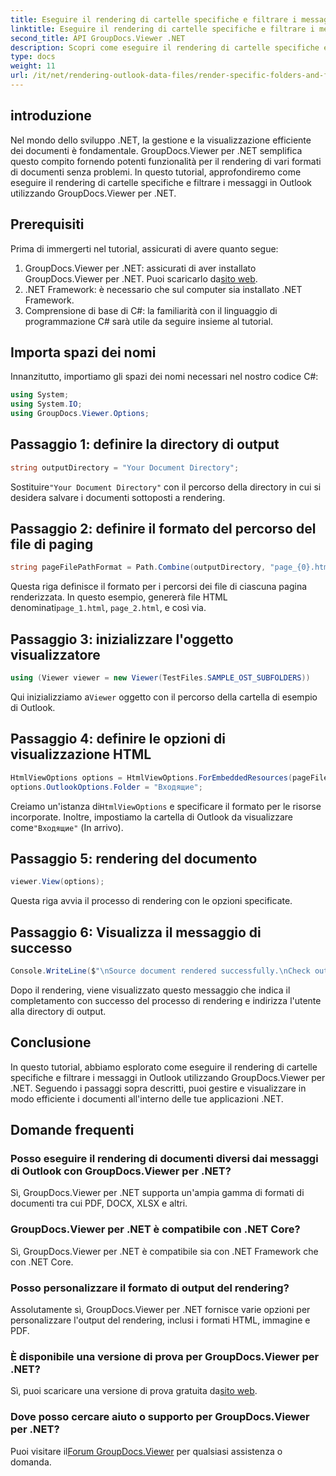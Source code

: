 ```yaml
---
title: Eseguire il rendering di cartelle specifiche e filtrare i messaggi (Outlook)
linktitle: Eseguire il rendering di cartelle specifiche e filtrare i messaggi (Outlook)
second_title: API GroupDocs.Viewer .NET
description: Scopri come eseguire il rendering di cartelle specifiche e filtrare i messaggi in Outlook utilizzando GroupDocs.Viewer per .NET. Semplifica la gestione dei documenti nelle applicazioni .NET.
type: docs
weight: 11
url: /it/net/rendering-outlook-data-files/render-specific-folders-and-filter-messages-outlook/
---
```

## introduzione
Nel mondo dello sviluppo .NET, la gestione e la visualizzazione efficiente dei documenti è fondamentale. GroupDocs.Viewer per .NET semplifica questo compito fornendo potenti funzionalità per il rendering di vari formati di documenti senza problemi. In questo tutorial, approfondiremo come eseguire il rendering di cartelle specifiche e filtrare i messaggi in Outlook utilizzando GroupDocs.Viewer per .NET.
## Prerequisiti
Prima di immergerti nel tutorial, assicurati di avere quanto segue:
1.  GroupDocs.Viewer per .NET: assicurati di aver installato GroupDocs.Viewer per .NET. Puoi scaricarlo da[sito web](https://releases.groupdocs.com/viewer/net/).
2. .NET Framework: è necessario che sul computer sia installato .NET Framework.
3. Comprensione di base di C#: la familiarità con il linguaggio di programmazione C# sarà utile da seguire insieme al tutorial.

## Importa spazi dei nomi
Innanzitutto, importiamo gli spazi dei nomi necessari nel nostro codice C#:
```csharp
using System;
using System.IO;
using GroupDocs.Viewer.Options;
```

## Passaggio 1: definire la directory di output
```csharp
string outputDirectory = "Your Document Directory";
```
 Sostituire`"Your Document Directory"` con il percorso della directory in cui si desidera salvare i documenti sottoposti a rendering.
## Passaggio 2: definire il formato del percorso del file di paging
```csharp
string pageFilePathFormat = Path.Combine(outputDirectory, "page_{0}.html");
```
 Questa riga definisce il formato per i percorsi dei file di ciascuna pagina renderizzata. In questo esempio, genererà file HTML denominati`page_1.html`, `page_2.html`, e così via.
## Passaggio 3: inizializzare l'oggetto visualizzatore
```csharp
using (Viewer viewer = new Viewer(TestFiles.SAMPLE_OST_SUBFOLDERS))
```
 Qui inizializziamo a`Viewer` oggetto con il percorso della cartella di esempio di Outlook.
## Passaggio 4: definire le opzioni di visualizzazione HTML
```csharp
HtmlViewOptions options = HtmlViewOptions.ForEmbeddedResources(pageFilePathFormat);
options.OutlookOptions.Folder = "Входящие";
```
 Creiamo un'istanza di`HtmlViewOptions` e specificare il formato per le risorse incorporate. Inoltre, impostiamo la cartella di Outlook da visualizzare come`"Входящие"` (In arrivo).
## Passaggio 5: rendering del documento
```csharp
viewer.View(options);
```
Questa riga avvia il processo di rendering con le opzioni specificate.
## Passaggio 6: Visualizza il messaggio di successo
```csharp
Console.WriteLine($"\nSource document rendered successfully.\nCheck output in {outputDirectory}.");
```
Dopo il rendering, viene visualizzato questo messaggio che indica il completamento con successo del processo di rendering e indirizza l'utente alla directory di output.

## Conclusione
In questo tutorial, abbiamo esplorato come eseguire il rendering di cartelle specifiche e filtrare i messaggi in Outlook utilizzando GroupDocs.Viewer per .NET. Seguendo i passaggi sopra descritti, puoi gestire e visualizzare in modo efficiente i documenti all'interno delle tue applicazioni .NET.
## Domande frequenti
### Posso eseguire il rendering di documenti diversi dai messaggi di Outlook con GroupDocs.Viewer per .NET?
Sì, GroupDocs.Viewer per .NET supporta un'ampia gamma di formati di documenti tra cui PDF, DOCX, XLSX e altri.
### GroupDocs.Viewer per .NET è compatibile con .NET Core?
Sì, GroupDocs.Viewer per .NET è compatibile sia con .NET Framework che con .NET Core.
### Posso personalizzare il formato di output del rendering?
Assolutamente sì, GroupDocs.Viewer per .NET fornisce varie opzioni per personalizzare l'output del rendering, inclusi i formati HTML, immagine e PDF.
### È disponibile una versione di prova per GroupDocs.Viewer per .NET?
 Sì, puoi scaricare una versione di prova gratuita da[sito web](https://releases.groupdocs.com/).
### Dove posso cercare aiuto o supporto per GroupDocs.Viewer per .NET?
 Puoi visitare il[Forum GroupDocs.Viewer](https://forum.groupdocs.com/c/viewer/9) per qualsiasi assistenza o domanda.